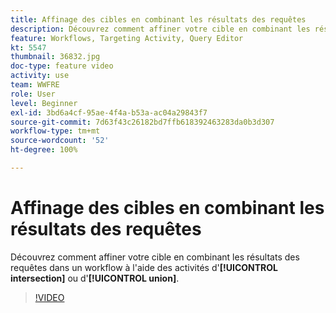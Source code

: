 ```yaml
---
title: Affinage des cibles en combinant les résultats des requêtes
description: Découvrez comment affiner votre cible en combinant les résultats des requêtes dans un workflow à l'aide des activités d'intersection ou d'union.
feature: Workflows, Targeting Activity, Query Editor
kt: 5547
thumbnail: 36832.jpg
doc-type: feature video
activity: use
team: WWFRE
role: User
level: Beginner
exl-id: 3bd6a4cf-95ae-4f4a-b53a-ac04a29843f7
source-git-commit: 7d63f43c26182bd7ffb618392463283da0b3d307
workflow-type: tm+mt
source-wordcount: '52'
ht-degree: 100%

---
```


# Affinage des cibles en combinant les résultats des requêtes

Découvrez comment affiner votre cible en combinant les résultats des requêtes dans un workflow à l&#39;aide des activités d&#39;**[!UICONTROL intersection]** ou d&#39;**[!UICONTROL union]**.

>[!VIDEO](https://video.tv.adobe.com/v/36832?quality=12)
